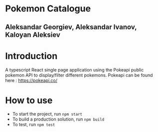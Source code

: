 # Pokemon Catalogue

## Aleksandar Georgiev, Aleksandar Ivanov, Kaloyan Aleksiev

# Introduction

A typescript React single page application using the Pokeapi public pokemon API to display/filter different pokemons.
Pokeapi can be found here : https://pokeapi.co/

# How to use

* To start the project, run `npm start`
* To build a production solution, run `npm build`
* To test, run `npm test`
